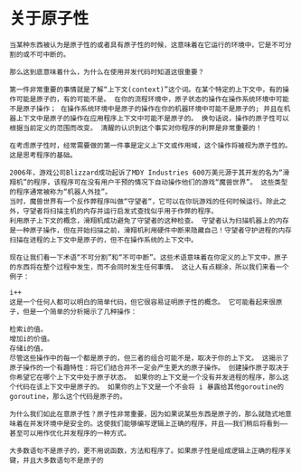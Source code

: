 # 关于原子性
    当某种东西被认为是原子性的或者具有原子性的时候，这意味着在它运行的环境中，它是不可分割的或不可中断的。

    那么这到底意味着什么，为什么在使用并发代码时知道这很重要？

    第一件非常重要的事情就是了解“上下文(context)”这个词。在某个特定的上下文中，有的操作可能是原子的，有的可能不是。 在你的流程环境中，原子状态的操作在操作系统环境中可能不是原子操作； 在操作系统环境中是原子的操作在你的机器环境中可能不是原子的; 并且在机器上下文中是原子的操作在应用程序上下文中可能不是原子的。 换句话说，操作的原子性可以根据当前定义的范围而改变。 清醒的认识到这个事实对你程序的利弊是非常重要的！

    在考虑原子性时，经常需要做的第一件事是定义上下文或作用域，这个操作将被视为原子性的。这是思考程序的基础。

    2006年，游戏公司Blizzard成功起诉了MDY Industries 600万美元源于其开发的名为“滑翔机”的程序，该程序可在没有用户干预的情况下自动操作他们的游戏“魔兽世界”。 这些类型的程序通常被称为“机器人外挂”。
    当时，魔兽世界有一个反作弊程序叫做“守望者“，它可以在你玩游戏的任何时候运行。除此之外，守望者将扫描主机的内存并运行启发式查找似乎用于作弊的程序。
    利用原子上下文的概念，滑翔机成功避免了守望者的这种检查。 守望者认为扫描机器上的内存是一种原子操作，但在开始扫描之前，滑翔机利用硬件中断来隐藏自己！守望者守护进程的内存扫描在进程的上下文中是原子的，但不在操作系统的上下文中。

    现在让我们看一下术语“不可分割”和“不可中断”。这些术语意味着在你定义的上下文中，原子的东西将在整个过程中发生，而不会同时发生任何事情。 这让人有点糊涂，所以我们来看一个例子：

    i++
    这是一个任何人都可以明白的简单代码，但它很容易证明原子性的概念。 它可能看起来很原子，但是一个简单的分析揭示了几种操作：

    检索i的值。
    增加i的价值。
    存储i的值。
    尽管这些操作中的每一个都是原子的，但三者的组合可能不是，取决于你的上下文。 这揭示了原子操作的一个有趣特性：将它们结合并不一定会产生更大的原子操作。 创建操作原子取决于你希望它在哪个上下文中处于原子状态。 如果你的上下文是一个没有并发进程的程序，那么这个代码在该上下文中是原子的。 如果你的上下文是一个不会将 i 暴露给其他goroutine的goroutine，那么这个代码是原子的。

    为什么我们如此在意原子性？原子性非常重要，因为如果说某些东西是原子的，那么就隐式地意味着在并发环境中是安全的。这使我们能够编写逻辑上正确的程序，并且——我们稍后将看到——甚至可以用作优化并发程序的一种方式。

    大多数语句不是原子的，更不用说函数，方法和程序了。如果原子性是组成逻辑上正确的程序关键，并且大多数语句不是原子的
    
